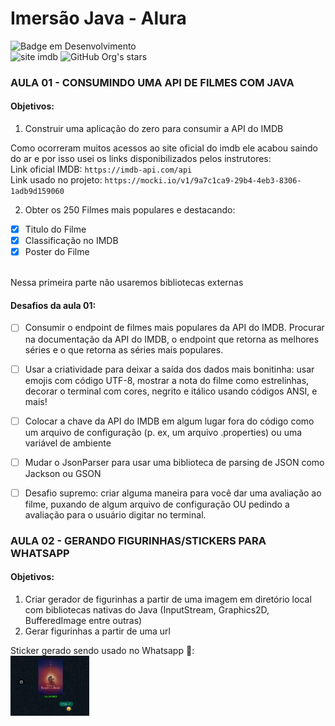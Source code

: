 # Imersão Java - Alura 

![Badge em Desenvolvimento](http://img.shields.io/static/v1?label=STATUS&message=EM%20DESENVOLVIMENTO&color=GREEN&style=for-the-badge)<br>
![site imdb](https://github.com/Rayane420/Java-alura/blob/main/assets/imdb%20top%20250%20movies.gif)
![GitHub Org's stars](https://img.shields.io/github/stars/Rayane420?style=social)

### AULA 01 - CONSUMINDO UMA API DE FILMES COM JAVA

#### Objetivos: 
1. Construir uma aplicação do zero para consumir a API do IMDB <br>

Como ocorreram muitos acessos ao site oficial do imdb ele acabou saindo do ar e por isso usei os links disponibilizados pelos instrutores: <br>
Link oficial IMDB: ```https://imdb-api.com/api ``` <br>
Link usado no projeto: ```https://mocki.io/v1/9a7c1ca9-29b4-4eb3-8306-1adb9d159060``` <br>

2. Obter os 250 Filmes mais populares e destacando:
  - [x] Titulo do Filme
  - [x] Classificação no IMDB
  - [x] Poster do Filme
<br>
Nessa primeira parte não usaremos bibliotecas externas
 
#### Desafios da aula 01:
- [ ] Consumir o endpoint de filmes mais populares da API do IMDB. Procurar na documentação da API do IMDB, o endpoint que retorna as melhores séries e o que retorna as séries mais populares.

- [ ] Usar a criatividade para deixar a saída dos dados mais bonitinha: usar emojis com código UTF-8, mostrar a nota do filme como estrelinhas, decorar o terminal com cores, negrito e itálico usando códigos ANSI, e mais!

- [ ] Colocar a chave da API do IMDB em algum lugar fora do código como um arquivo de configuração (p. ex, um arquivo .properties) ou uma variável de ambiente

- [ ] Mudar o JsonParser para usar uma biblioteca de parsing de JSON como Jackson ou GSON

- [ ] Desafio supremo: criar alguma maneira para você dar uma avaliação ao filme, puxando de algum arquivo de configuração OU pedindo a avaliação para o usuário digitar no terminal.


### AULA 02 - GERANDO FIGURINHAS/STICKERS PARA WHATSAPP
#### Objetivos:
1. Criar gerador de figurinhas a partir de uma imagem em diretório local com bibliotecas nativas do Java (InputStream, Graphics2D, BufferedImage entre outras)
2. Gerar figurinhas a partir de uma url

Sticker gerado sendo usado no Whatsapp 📱: <br>
<img src="https://github.com/Rayane420/Java-alura/blob/main/assets/print_sticker.png" width="25%" height="30%"/> 


